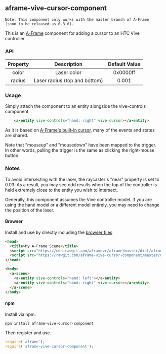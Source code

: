 ## aframe-vive-cursor-component

    Note: This component only works with the master branch of A-Frame (soon to be released as 0.3.0).

This is an [A-Frame](https://aframe.io) component for adding a cursor to an HTC Vive controller.

### API

| Property |          Description          | Default Value |
|:--------:|:-----------------------------:|:-------------:|
|   color  |          Laser color          |    0x0000ff   |
|  radius  | Laser radius (top and bottom) |     0.001     |

### Usage

Simply attach the component to an entity alongside the vive-controls component.

```html
    <a-entity vive-controls="hand: right" vive-cursor></a-entity>
```

As it is based on [A-Frame's built-in cursor](https://aframe.io/docs/master/components/cursor.html), many of the events and states are shared.

Note that "mouseup" and "mousedown" have been mapped to the trigger. In other words, pulling the trigger is the same as clicking the right-mouse button.

### Notes

To avoid intersecting with the laser, the raycaster's "near" property is set to 0.03. As a result, you may see odd results when the top of the controller is held extremely close to the entity you wish to intersect.

Generally, this component assumes the Vive controller model. If you are using the hand model or a different model entirely, you may need to change the position of the laser.

#### Browser

Install and use by directly including the [browser files](dist):

```html
<head>
  <title>My A-Frame Scene</title>
  <script src="https://cdn.rawgit.com/aframevr/aframe/master/dist/aframe.min.js"></script>
  <script src="https://rawgit.com/aframe-vive-cursor-component/master/dist/aframe-vive-cursor-component.min.js"></script>
</head>

<body>
  <a-scene>
    <a-entity vive-controls="hand: left"></a-entity>
    <a-entity vive-controls="hand: right" vive-cursor></a-entity>
  </a-scene>
</body>
```

#### npm

Install via npm:

```bash
npm install aframe-vive-cursor-component
```

Then register and use.

```js
require('aframe');
require('aframe-vive-cursor-component');
```

